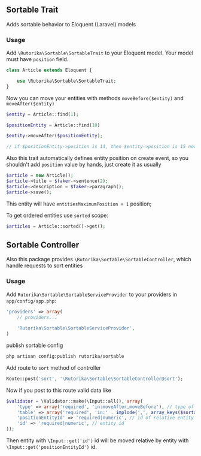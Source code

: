 

## Sortable Trait 

Adds sortable behavior to Eloquent (Laravel) models

### Usage

Add `\Rutorika\Sortable\SortableTrait` to your Eloquent model. Your model must have `position` field.

```php
class Article extends Eloquent {

    use \Rutorika\Sortable\SortableTrait;
}
```

Now you can move your entities with methods `moveBefore($entity)` and `moveAfter($entity)`

```php
$entity = Article::find(1);

$positionEntity = Article::find(10)

$entity->moveAfter($positionEntity);

// if $positionEntity->position is 14, then $entity->position is 15 now
```

Also this trait automatically defines entity position on create event, so you shouldn't add `position` value by hands, just create it as usually 

```php
$article = new Article();
$article->title = $faker->sentence(2);
$article->description = $faker->paragraph();
$article->save();
```

This entity will have `entitiesMaximumPosition + 1` position;

To get ordered entities use `sorted` scope:

```php
$articles = Article::sorted()->get();
```

## Sortable Controller

Also this package provides `\Rutorika\Sortable\SortableController`, which handle requests to sort entities

### Usage

Add `Rutorika\Sortable\SortableServiceProvider` to your providers in `app/config/app.php`:
```php
'providers' => array(
    // providers...
    
    'Rutorika\Sortable\SortableServiceProvider',
)
```

publish sortable config
 
```bash
php artisan config:publish rutorika/sortable
```

Add route to `sort` method of controller
```php
Route::post('sort', '\Rutorika\Sortable\SortableController@sort'); 
```
Now if you post to this route valid data like 

```php
$validator = \Validator::make(\Input::all(), array(
    'type' => array('required', 'in:moveAfter,moveBefore'), // type of move
    'table' => array('required', 'in:' . implode(',', array_keys($sortableTables))), // which entity 
    'positionEntityId' => 'required|numeric', // id of relative entity
    'id' => 'required|numeric', // entity id
));
```

Then entity with `\Input::get('id')` id will be moved relative by entity with `\Input::get('positionEntityId')` id.



